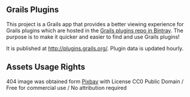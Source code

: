 Grails Plugins
---

This project is a Grails app that provides a better viewing experience for Grails plugins which are hosted in the [Grails plugins repo in Bintray](https://bintray.com/grails/plugins). The purpose is to make it quicker and easier to find and use Grails plugins!

It is published at <http://plugins.grails.org/>. Plugin data is updated hourly.

## Assets Usage Rights

404 image was obtained form [Pixbay](https://pixabay.com/en/error-404-page-was-not-found-news-1349562/)
with License CC0 Public Domain / Free for commercial use / No attribution required
